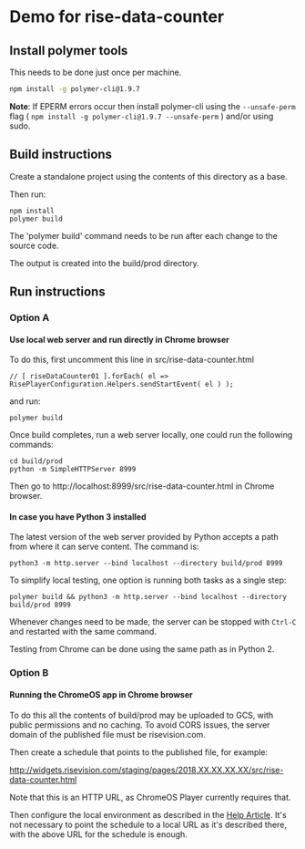# Demo for rise-data-counter

## Install polymer tools

This needs to be done just once per machine.

```bash
npm install -g polymer-cli@1.9.7
```

**Note**: If EPERM errors occur then install polymer-cli using the
`--unsafe-perm` flag ( `npm install -g polymer-cli@1.9.7 --unsafe-perm` )
and/or using sudo.

## Build instructions

Create a standalone project using the contents of this directory as a base.

Then run:

```
npm install
polymer build
```

The 'polymer build' command needs to be run after each change to the source
code.

The output is created into the build/prod directory.

## Run instructions

### Option A

#### Use local web server and run directly in Chrome browser

To do this, first uncomment this line in src/rise-data-counter.html

`// [ riseDataCounter01 ].forEach( el => RisePlayerConfiguration.Helpers.sendStartEvent( el ) );`

and run:

`polymer build`

Once build completes, run a web server locally, one could run the following commands:

```
cd build/prod
python -m SimpleHTTPServer 8999
```

Then go to http://localhost:8999/src/rise-data-counter.html in Chrome browser.

#### In case you have Python 3 installed

The latest version of the web server provided by Python accepts a path from where it can serve content. The command is:

`python3 -m http.server --bind localhost --directory build/prod 8999`

To simplify local testing, one option is running both tasks as a single step:

`polymer build && python3 -m http.server --bind localhost --directory build/prod 8999`

Whenever changes need to be made, the server can be stopped with `Ctrl-C` and restarted with the same command.

Testing from Chrome can be done using the same path as in Python 2.

### Option B

#### Running the ChromeOS app in Chrome browser

To do this all the contents of build/prod may be uploaded to GCS,
with public permissions and no caching. To avoid CORS issues, the server
domain of the published file must be risevision.com.

Then create a schedule that points to the published file, for example:

  http://widgets.risevision.com/staging/pages/2018.XX.XX.XX.XX/src/rise-data-counter.html

Note that this is an HTTP URL, as ChromeOS Player currently requires that.

Then configure the local environment as described in the
[Help Article](https://help.risevision.com/hc/en-us/articles/360020390692-HTML-Templates-Local-Development-Setup-and-Installation-Process). It's not necessary to point the schedule to a local URL as it's described there, with the above URL for the schedule is enough.
